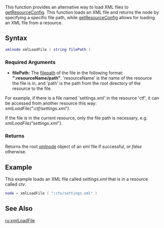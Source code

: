 This function provides an alternative way to load XML files to [getResourceConfig](/docs/getresourceconfig.md "wikilink"). This function loads an XML file and returns the node by specifying a specific file path, while [getResourceConfig](/getResourceConfig.md "wikilink") allows for loading an XML file from a resource.

Syntax
------

``` lua
xmlnode xmlLoadFile ( string filePath )
```

### Required Arguments

-   **filePath:** The [filepath](/docs/filepath.md "wikilink") of the file in the following format: **":resourceName/path"**. 'resourceName' is the name of the resource the file is in, and 'path' is the path from the root directory of the resource to the file.

  
For example, if there is a file named 'settings.xml' in the resource 'ctf', it can be accessed from another resource this way: *xmlLoadFile(":ctf/settings.xml")*.

If the file is in the current resource, only the file path is necessary, e.g. *xmlLoadFile(“settings.xml”)*.

### Returns

Returns the root [xmlnode](/docs/xmlnode.md "wikilink") object of an xml file if successful, or *false* otherwise.

Example
-------

This example loads an XML file called *settings.xml* that is in a resource called *ctv*.

``` lua
node = xmlLoadFile ( ":ctv/settings.xml" )
```

See Also
--------

[ru:xmlLoadFile](/docs/ru:xmlloadfile.md "wikilink")
